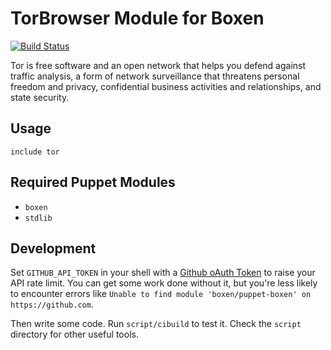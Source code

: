 # TorBrowser Module for Boxen

[![Build Status](https://travis-ci.org/boxen/puppet-tor.svg?branch=master)](https://travis-ci.org/boxen/puppet-tor)

Tor is free software and an open network that helps you defend against traffic analysis,
a form of network surveillance that threatens personal freedom and privacy, confidential business activities and relationships, and state security.

## Usage

```puppet
include tor
```

## Required Puppet Modules

* `boxen`
* `stdlib`

## Development

Set `GITHUB_API_TOKEN` in your shell with a [Github oAuth Token](https://help.github.com/articles/creating-an-oauth-token-for-command-line-use) to raise your API rate limit. You can get some work done without it, but you're less likely to encounter errors like `Unable to find module 'boxen/puppet-boxen' on https://github.com`.

Then write some code. Run `script/cibuild` to test it. Check the `script`
directory for other useful tools.
